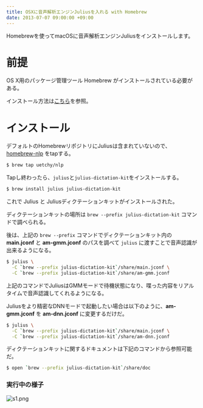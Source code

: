 ```yaml
---
title: OSXに音声解析エンジンJuliusを入れる with Homebrew
date: 2013-07-07 09:00:00 +09:00
---
```


Homebrewを使ってmacOSに音声解析エンジンJuliusをインストールします。

# 前提

OS X用のパッケージ管理ツール Homebrew がインストールされている必要がある。

インストール方法は[こちら](http://www.engineyard.co.jp/blog/2012/homebrew-os-xs-missing-package-manager/)を参照。

# インストール

デフォルトのHomebrewリポジトリにJuliusは含まれていないので、[homebrew-nlp](https://github.com/uetchy/homebrew-nlp) をtapする。



```bash
$ brew tap uetchy/nlp
```

Tapし終わったら、`julius`と`julius-dictation-kit`をインストールする。

```bash
$ brew install julius julius-dictation-kit
```

これで Julius と Juliusディクテーションキットがインストールされた。

ディクテーションキットの場所は `brew --prefix julius-dictation-kit` コマンドで調べられる。

後は、上記の `brew --prefix` コマンドでディクテーションキット内の **main.jconf** と **am-gmm.jconf** のパスを調べて `julius` に渡すことで音声認識が出来るようになる。

```bash
$ julius \
  -C `brew --prefix julius-dictation-kit`/share/main.jconf \
  -C `brew --prefix julius-dictation-kit`/share/am-gmm.jconf
```

上記のコマンドでJuliusはGMMモードで待機状態になり、喋った内容をリアルタイムで音声認識してくれるようになる。

Juliusをより精密なDNNモードで起動したい場合は以下のように、**am-gmm.jconf** を **am-dnn.jconf** に変更するだけだ。

```bash
$ julius \
  -C `brew --prefix julius-dictation-kit`/share/main.jconf \
  -C `brew --prefix julius-dictation-kit`/share/am-dnn.jconf
```

ディクテーションキットに関するドキュメントは下記のコマンドから参照可能だ。

```bash
$ open `brew --prefix julius-dictation-kit`/share/doc
```

### 実行中の様子

![s1.png](https://qiita-image-store.s3.amazonaws.com/0/19622/b3a55a4b-f3cb-5772-541b-00606c286a4d.png "s1.png")

